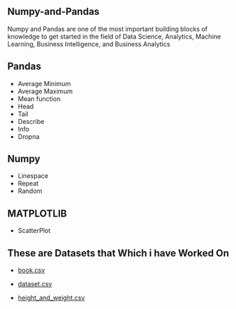 ## Numpy-and-Pandas

Numpy and Pandas are one of the most important building blocks of knowledge to get started in the field of Data Science, Analytics, Machine Learning, Business Intelligence, and Business Analytics

## Pandas

* Average Minimum
* Average Maximum
* Mean function
* Head
* Tail
* Describe
* Info
* Dropna

## Numpy 

* Linespace
* Repeat
* Random

## MATPLOTLIB

* ScatterPlot

## These are Datasets that Which i have Worked On 

* [book.csv](https://github.com/anandT9999/DSFundamentals/files/9653891/book.csv)

* [dataset.csv](https://github.com/anandT9999/DSFundamentals/files/9653886/dataset.csv)

* [height_and_weight.csv](https://github.com/anandT9999/DSFundamentals/files/9653875/height_and_weight.csv)
